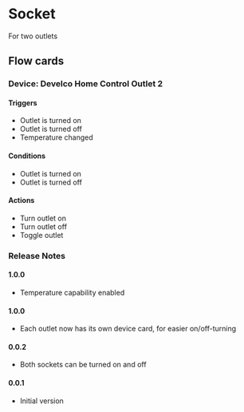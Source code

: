 # Socket
For two outlets

## Flow cards 

### Device: Develco Home Control Outlet 2

#### Triggers
- Outlet is turned on
- Outlet is turned off
- Temperature changed

#### Conditions
- Outlet is turned on
- Outlet is turned off

#### Actions
- Turn outlet on
- Turn outlet off
- Toggle outlet

### Release Notes

#### 1.0.0
- Temperature capability enabled

#### 1.0.0
- Each outlet now has its own device card, for easier on/off-turning

#### 0.0.2
- Both sockets can be turned on and off

#### 0.0.1
- Initial version